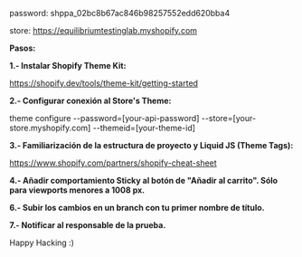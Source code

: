 password: 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

store: https://equilibriumtestinglab.myshopify.com

**Pasos:**

**1.- Instalar Shopify Theme Kit:**

https://shopify.dev/tools/theme-kit/getting-started

**2.- Configurar conexión al Store's Theme:**

theme configure --password=[your-api-password] --store=[your-store.myshopify.com] --themeid=[your-theme-id]

**3.- Familiarización de la estructura de proyecto y Liquid JS (Theme Tags):**

https://www.shopify.com/partners/shopify-cheat-sheet

**4.- Añadir comportamiento Sticky al botón de "Añadir al carrito". Sólo para viewports menores a 1008 px.**

**6.- Subir los cambios en un branch con tu primer nombre de título.**

**7.- Notificar al responsable de la prueba.**

Happy Hacking :) 
